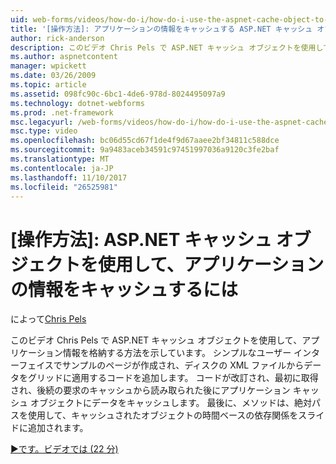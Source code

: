 ```yaml
---
uid: web-forms/videos/how-do-i/how-do-i-use-the-aspnet-cache-object-to-cache-application-information
title: '[操作方法]: アプリケーションの情報をキャッシュする ASP.NET キャッシュ オブジェクトを使用して |Microsoft ドキュメント'
author: rick-anderson
description: このビデオ Chris Pels で ASP.NET キャッシュ オブジェクトを使用して、アプリケーション情報を格納する方法を示しています。 サンプルのページがシンプルなユーザー インターフェイスを作成する.
ms.author: aspnetcontent
manager: wpickett
ms.date: 03/26/2009
ms.topic: article
ms.assetid: 098fc90c-6bc1-4de6-978d-8024495097a9
ms.technology: dotnet-webforms
ms.prod: .net-framework
msc.legacyurl: /web-forms/videos/how-do-i/how-do-i-use-the-aspnet-cache-object-to-cache-application-information
msc.type: video
ms.openlocfilehash: bc06d55cd67f1de4f9d67aaee2bf34811c588dce
ms.sourcegitcommit: 9a9483aceb34591c97451997036a9120c3fe2baf
ms.translationtype: MT
ms.contentlocale: ja-JP
ms.lasthandoff: 11/10/2017
ms.locfileid: "26525981"
---
```

<a name="how-do-i-use-the-aspnet-cache-object-to-cache-application-information"></a>[操作方法]: ASP.NET キャッシュ オブジェクトを使用して、アプリケーションの情報をキャッシュするには
====================
によって[Chris Pels](https://twitter.com/chrispels)

このビデオ Chris Pels で ASP.NET キャッシュ オブジェクトを使用して、アプリケーション情報を格納する方法を示しています。 シンプルなユーザー インターフェイスでサンプルのページが作成され、ディスクの XML ファイルからデータをグリッドに適用するコードを追加します。 コードが改訂され、最初に取得され、後続の要求のキャッシュから読み取られた後にアプリケーション キャッシュ オブジェクトにデータをキャッシュします。 最後に、メソッドは、絶対パスを使用して、キャッシュされたオブジェクトの時間ベースの依存関係をスライドに追加されます。

[&#9654;です。ビデオでは (22 分)](https://channel9.msdn.com/Blogs/ASP-NET-Site-Videos/how-do-i-use-the-aspnet-cache-object-to-cache-application-information)
